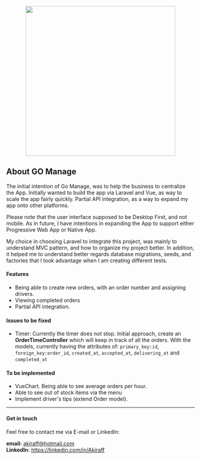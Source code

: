 <p align="center"><img src="https://res.cloudinary.com/dvpqug4qv/image/upload/v1588119123/go_manage_mxmker.png" width="400"></p>

## About GO Manage

The initial intention of Go Manage, was to help the business to centralize the App. Initially wanted to build the
app via Laravel and Vue, as way to scale the app fairly quickly. Partial API integration, as a way to expand my app
onto other platforms.

Please note that the user interface supposed to be Desktop First, and not mobile. As in future, I have intentions
in expanding the App to support either Progressive Web App or Native App.

My choice in choosing Laravel to integrate this project, was mainly to understand MVC pattern, and how to organize
my project better. In addition, it helped me to understand better regards database migrations, seeds, and factories
that I took advantage when I am creating different tests.

#### Features
* Being able to create new orders, with an order number and assigning drivers.
* Viewing completed orders
* Partial API integration.

#### Issues to be fixed
* Timer: Currently the timer does not stop. Initial approach, create an **OrderTimeController** which will keep in
track of all the orders. With the models, currently having the attributes of: `primary_key:id`, `foreign_key:order_id`, 
`created_at`, `accepted_at`, `delivering_at` and `completed_at`

#### To be implemented
* VueChart. Being able to see average orders per hour.
* Able to see out of stock items via the menu
* Implement driver's tips (extend Order model).

<hr>

#### Get in touch
Feel free to contact me via E-mail or LinkedIn:

**email:** akiraff@hotmail.com <br>
**LinkedIn:** https://linkedin.com/in/Akiraff
